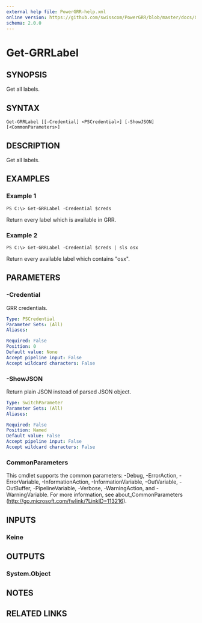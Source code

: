 ```yaml
---
external help file: PowerGRR-help.xml
online version: https://github.com/swisscom/PowerGRR/blob/master/docs/Get-GRRLabel.md
schema: 2.0.0
---
```


# Get-GRRLabel

## SYNOPSIS
Get all labels.

## SYNTAX

```
Get-GRRLabel [[-Credential] <PSCredential>] [-ShowJSON] [<CommonParameters>]
```

## DESCRIPTION
Get all labels.

## EXAMPLES

### Example 1
```
PS C:\> Get-GRRLabel -Credential $creds
```

Return every label which is available in GRR.

### Example 2
```
PS C:\> Get-GRRLabel -Credential $creds | sls osx
```

Return every available label which contains "osx".

## PARAMETERS

### -Credential
GRR credentials.

```yaml
Type: PSCredential
Parameter Sets: (All)
Aliases: 

Required: False
Position: 0
Default value: None
Accept pipeline input: False
Accept wildcard characters: False
```

### -ShowJSON
Return plain JSON instead of parsed JSON object.

```yaml
Type: SwitchParameter
Parameter Sets: (All)
Aliases: 

Required: False
Position: Named
Default value: False
Accept pipeline input: False
Accept wildcard characters: False
```

### CommonParameters
This cmdlet supports the common parameters: -Debug, -ErrorAction, -ErrorVariable, -InformationAction, -InformationVariable, -OutVariable, -OutBuffer, -PipelineVariable, -Verbose, -WarningAction, and -WarningVariable. For more information, see about_CommonParameters (http://go.microsoft.com/fwlink/?LinkID=113216).

## INPUTS

### Keine

## OUTPUTS

### System.Object

## NOTES

## RELATED LINKS


